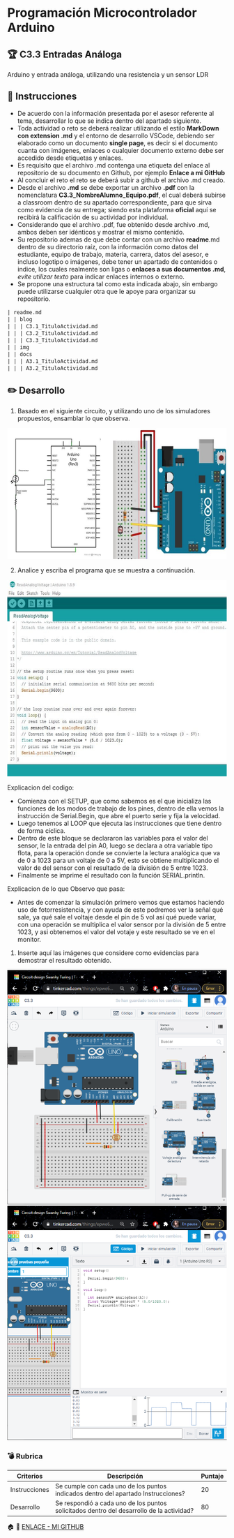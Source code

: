 # Programación Microcontrolador Arduino

## :trophy: C3.3 Entradas Análoga

Arduino y entrada análoga, utilizando una resistencia y un sensor LDR

## :blue_book: Instrucciones

- De acuerdo con la información presentada por el asesor referente al tema, desarrollar lo que se indica dentro del apartado siguiente.
- Toda actividad o reto se deberá realizar utilizando el estilo **MarkDown con extension .md** y el entorno de desarrollo VSCode, debiendo ser elaborado como un documento **single page**, es decir si el documento cuanta con imágenes, enlaces o cualquier documento externo debe ser accedido desde etiquetas y enlaces.
- Es requisito que el archivo .md contenga una etiqueta del enlace al repositorio de su documento en Github, por ejemplo **Enlace a mi GitHub**
- Al concluir el reto el reto se deberá subir a github el archivo .md creado.
- Desde el archivo **.md** se debe exportar un archivo **.pdf** con la nomenclatura **C3.3_NombreAlumno_Equipo.pdf**, el cual deberá subirse a classroom dentro de su apartado correspondiente, para que sirva como evidencia de su entrega; siendo esta plataforma **oficial** aquí se recibirá la calificación de su actividad por individual.
- Considerando que el archivo .pdf, fue obtenido desde archivo .md, ambos deben ser idénticos y mostrar el mismo contenido.
- Su repositorio ademas de que debe contar con un archivo **readme**.md dentro de su directorio raíz, con la información como datos del estudiante, equipo de trabajo, materia, carrera, datos del asesor, e incluso logotipo o imágenes, debe tener un apartado de contenidos o indice, los cuales realmente son ligas o **enlaces a sus documentos .md**, _evite utilizar texto_ para indicar enlaces internos o externo.
- Se propone una estructura tal como esta indicada abajo, sin embargo puede utilizarse cualquier otra que le apoye para organizar su repositorio.  

``` 
| readme.md
| | blog
| | | C3.1_TituloActividad.md
| | | C3.2_TituloActividad.md
| | | C3.3_TituloActividad.md
| | img
| | docs
| | | A3.1_TituloActividad.md
| | | A3.2_TituloActividad.md
```

## :pencil2: Desarrollo

1. Basado en el siguiente circuito, y utilizando uno de los simuladores propuestos, ensamblar lo que observa.


<p align="center">
    <img alt="SalidaDigital" src="../IMG/C3.x_ArduinoEsquematicoEntradaAnalogaSensor.png" width=650 height=300>
</p>

2. Analice y escriba el programa que se muestra a continuación.

<p align="center">
    <img alt="SalidaDigital" src="../IMG/C3.x_ArduinoProgramaEntradaAnalogaSensor.png" width=600 height=450>
</p>
Explicacion del codigo: 

   - Comienza con el SETUP, que como sabemos es el que inicializa las funciones de los modos de trabajo de los pines, dentro de ella vemos la instrucción de Serial.Begin, que abre el puerto serie y fija la velocidad.
   - Luego tenemos al LOOP que ejecuta las instrucciones que tiene dentro de forma cíclica.
   - Dentro de este bloque se declararon las variables para el valor del sensor, le la entrada del pin A0, luego se declara a otra variable tipo flota, para la operación donde se convierte la lectura analógica que va de 0 a 1023 para un voltaje de 0 a 5V, esto se obtiene multiplicando el valor de del sensor con el resultado de la división de 5 entre 1023.
   - Finalmente se imprime el resultado con la función SERIAL.println.

Explicacion de lo que Observo que pasa:
  -  Antes de comenzar la simulación primero vemos que estamos haciendo uso de fotorresistencia, y con ayuda de este podremos ver la señal qué sale, ya qué sale el voltaje desde el pin de 5 vol así qué puede variar, con una operación se multiplica el valor sensor por la división de 5 entre 1023, y asi obtenemos el valor del votaje y este resultado se ve en el monitor.


1. Inserte aquí las imágenes que considere como evidencias para demostrar el resultado obtenido.




![EVIDENCIA](../IMG/EVC3.3.2.png)
![EVIDENCIA](../IMG/EVC3.3.png)

### :bomb: Rubrica

| Criterios     | Descripción                                                                                  | Puntaje |
| ------------- | -------------------------------------------------------------------------------------------- | ------- |
| Instrucciones | Se cumple con cada uno de los puntos indicados dentro del apartado Instrucciones?            | 20 |
| Desarrollo    | Se respondió a cada uno de los puntos solicitados dentro del desarrollo de la actividad?     | 80      |


:house: :open_file_folder: [ENLACE - MI GITHUB](https://github.com/Villalobos39/SISTEMAS-PROGRAMABLES.git)